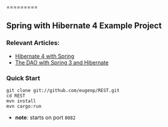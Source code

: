 =========

## Spring with Hibernate 4 Example Project

### Relevant Articles: 
- [Hibernate 4 with Spring](http://www.baeldung.com/hibernate-4-spring)
- [The DAO with Spring 3 and Hibernate](http://www.baeldung.com/2011/12/02/the-persistence-layer-with-spring-3-1-and-hibernate/)


### Quick Start

```
git clone git://github.com/eugenp/REST.git
cd REST
mvn install
mvn cargo:run
```
- **note**: starts on port `8082`
